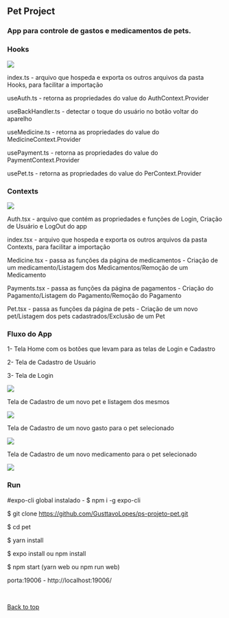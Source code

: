 ## Pet Project

### App para controle de gastos e medicamentos de pets.

### Hooks

<img src="https://user-images.githubusercontent.com/50894850/175794455-180e319e-f2cb-4c7f-8584-2d198c966127.png">

index.ts - arquivo que hospeda e exporta os outros arquivos da pasta Hooks, para facilitar a importação

useAuth.ts - retorna as propriedades do value do AuthContext.Provider

useBackHandler.ts - detectar o toque do usuário no botão voltar do aparelho

useMedicine.ts - retorna as propriedades do value do MedicineContext.Provider

usePayment.ts - retorna as propriedades do value do PaymentContext.Provider

usePet.ts - retorna as propriedades do value do PerContext.Provider

### Contexts

<img src="https://user-images.githubusercontent.com/50894850/175794439-f356ea36-dd7c-4c9b-837b-0716e5d05959.png">

Auth.tsx - arquivo que contém as propriedades e funções de Login, Criação de Usuário e LogOut do app

index.tsx - arquivo que hospeda e exporta os outros arquivos da pasta Contexts, para facilitar a importação 

Medicine.tsx - passa as funções da página de medicamentos - Criação de um medicamento/Listagem dos Medicamentos/Remoção de um Medicamento

Payments.tsx - passa as funções da página de pagamentos - Criação do Pagamento/Listagem do Pagamento/Remoção do Pagamento

Pet.tsx - passa as funções da página de pets - Criação de um novo pet/Listagem dos pets cadastrados/Exclusão de um Pet

### Fluxo do App

1- Tela Home com os botões que levam para as telas de Login e Cadastro

2- Tela de Cadastro de Usuário

3- Tela de Login

<img src="https://user-images.githubusercontent.com/50894850/175793713-45280c72-c184-4478-b1e2-37479f91767a.png">

Tela de Cadastro de um novo pet e listagem dos mesmos

<img src="https://user-images.githubusercontent.com/50894850/175793853-e0f62633-d42d-4caf-bf90-7e23a6732164.png">

Tela de Cadastro de um novo gasto para o pet selecionado

<img src="https://user-images.githubusercontent.com/50894850/175793919-905e8477-53e8-4219-b8a0-8811cda9fea9.png">

Tela de Cadastro de um novo medicamento para o pet selecionado

<img src="https://user-images.githubusercontent.com/50894850/175794014-c1897205-0f07-4cdb-9b63-7338f8505d31.png">


### Run

#expo-cli global instalado - $ npm i -g expo-cli

$ git clone https://github.com/GusttavoLopes/ps-projeto-pet.git

$ cd pet

$ yarn install

$ expo install ou npm install

$ npm start (yarn web ou npm run web)

porta:19006 - http://localhost:19006/

&#xa0;

<a href="#top">Back to top</a>
